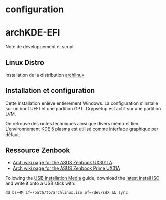 configuration
=============

# archKDE-EFI

Note de développement et script

##  Linux Distro

Installation de la distribution [archlinux](https://www.archlinux.fr/)

## Installation et configuration

Cette installation enlève entierement Windows. La configuration s'installe sur un boot UEFI et une partition GPT. Crypsetup est actif sur une partition LVM.

On retrouve des notes techniques ainsi que divers mémo et lien. L'environnement [KDE 5 plasma](https://www.kde.org/announcements/plasma5.0/) est utilisé comme interface graphique par défaut. 

## Ressource Zenbook

* [Arch wiki page for the ASUS Zenbook UX301LA](https://wiki.archlinux.org/index.php/ASUS_UX301LA).
* [Arch wiki page for the ASUS Zenbook Prime UX31A](https://wiki.archlinux.org/index.php/ASUS_Zenbook_Prime_UX31A)


Following the [USB Installation Media](https://wiki.archlinux.org/index.php/USB_Installation_Media)
guide, download the [latest install ISO](https://www.archlinux.org/download/)
and write it onto a USB stick with:

    dd bs=4M if=/path/to/archlinux.iso of=/dev/sdX && sync
